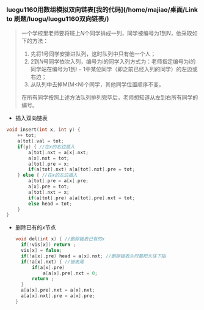 ### luogu1160用数组模拟双向链表[我的代码](/home/majiao/桌面/Link to 刷题/luogu/luogu1160双向链表/)

> 一个学校里老师要将班上$N$个同学排成一列，同学被编号为1到$N$，他采取如下的方法：
>
> 1. 先将1号同学安排进队列，这时队列中只有他一个人；
> 2. 2到$N$号同学依次入列，编号为i的同学入列方式为：老师指定编号为i的同学站在编号为1到$i-1$中某位同学（即之前已经入列的同学）的左边或右边；
> 3. 从队列中去掉M(M<N)个同学，其他同学位置顺序不变。
>
> 在所有同学按照上述方法队列排列完毕后，老师想知道从左到右所有同学的编号。

* 插入双向链表

```c++
void insert(int x, int y) {
	++ tot;
	a[tot].val = tot;
	if(y) { //在x的右边插入
		a[tot].nxt = a[x].nxt;
		a[x].nxt = tot;
		a[tot].pre = x;
		if(a[tot].nxt) a[a[tot].nxt].pre = tot;
	} else { //在x的左边插入
		a[tot].pre = a[x].pre;
		a[x].pre = tot;
		a[tot].nxt = x;
		if(a[tot].pre) a[a[tot].pre].nxt = tot;
		else head = tot;
	}
}
```

* 删除已有的$x$节点

  ```c++
  void del(int x) { //删除链表已有的x
  	if(!vis[x]) return ;
  	vis[x] = false;
  	if(!a[x].pre) head = a[x].nxt; //删除链表头时要把头往下指
  	if(!a[x].nxt) { //链表尾
  		if(a[x].pre) 
  			a[a[x].pre].nxt = 0;
  		return ;
  	}
  	a[a[x].pre].nxt = a[x].nxt;
  	a[a[x].nxt].pre = a[x].pre;
  }
  ```

  ​